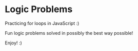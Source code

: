 # Logic Problems

Practicing for loops in JavaScript :)

Fun logic problems solved in possibly the best way possible!

Enjoy! :)

